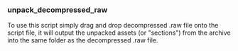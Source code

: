 ### unpack_decompressed_raw
To use this script simply drag and drop decompressed .raw file onto the script file, it will output the unpacked assets (or "sections") from the archive into the same folder as the decompressed .raw file.
